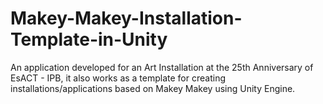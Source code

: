 # Makey-Makey-Installation-Template-in-Unity
An application developed for an Art Installation at the 25th Anniversary of EsACT - IPB, it also works as a template for creating installations/applications based on Makey Makey using Unity Engine.
